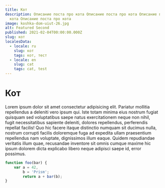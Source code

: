 ```yaml
---
title: Кот
description: Описание поста про кота Описание поста про кота Описание поста про
  кота Описание поста про кота
image: koshka-dom-uiut-26.jpg
alt: Featured Second
published: 2021-02-04T00:00:00.000Z
slug: кот
localesData:
  - locale: ru
    slug: кот
    tags: кот, тест
  - locale: en
    slug: cat
    tags: cat, test
---
```

# Кот
Lorem ipsum dolor sit amet consectetur adipisicing elit. Pariatur mollitia repellendus a deleniti vero ipsum qui. Iste totam minima eius nostrum fugiat quisquam sed voluptatibus saepe natus exercitationem neque non nihil, fugit necessitatibus sapiente deleniti, dolores repellendus, perferendis repellat facilis! Quo hic facere itaque distinctio numquam sit ducimus nulla, nostrum corrupti facilis doloremque fuga ad expedita ullam praesentium repellendus nam voluptate, dignissimos illum eaque. 
<v-img src="vorobey-el-golubaya.jpg" alt="Index"></v-img>
Quidem repudiandae veritatis illum quae, recusandae inventore sit omnis cumque maxime hic ipsum dolorem dicta explicabo libero neque adipisci saepe id, error possimus.
```javascript
function foo(bar) {
	var a = 42,
		b = 'Prism';
		return a + bar(b); 
}
```